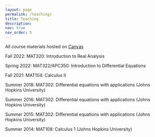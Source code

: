 ```yaml
---
layout: page
permalink: /teaching/
title: Teaching
description:
nav: true
nav_order: 5
---
```


All course materials hosted on [Canvas](https://canvas.princeton.edu/)

Fall 2022: MAT320: Introduction to Real Analysis

Spring 2022: MAT322/APC350: Introduction to Differential Equations

Fall 2021: MAT104: Calculus II

Summer 2018: MAT302: Differential equations with applications (Johns Hopkins University)

Summer 2016: MAT302: Differential equations with applications (Johns Hopkins University)

Summer 2015: MAT302: Differential equations with applications (Johns Hopkins University)

Summer 2014: MAT108: Calculus 1 (Johns Hopkins University)
